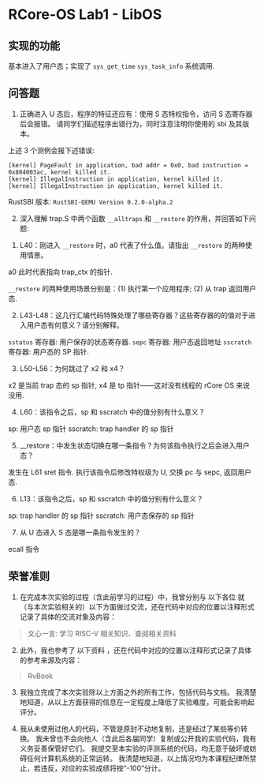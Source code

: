 # RCore-OS Lab1 - LibOS

## 实现的功能

基本进入了用户态；实现了 `sys_get_time` `sys_task_info` 系统调用.

## 问答题

1. 正确进入 U 态后，程序的特征还应有：使用 S 态特权指令，访问 S 态寄存器后会报错。 请同学们描述程序出错行为，同时注意注明你使用的 sbi 及其版本。

上述 3 个测例会报下述错误:

```log
[kernel] PageFault in application, bad addr = 0x0, bad instruction = 0x804003ac, kernel killed it.
[kernel] IllegalInstruction in application, kernel killed it.
[kernel] IllegalInstruction in application, kernel killed it.
```

RustSBI 版本: `RustSBI-QEMU Version 0.2.0-alpha.2`

2. 深入理解 trap.S 中两个函数 `__alltraps` 和 `__restore` 的作用，并回答如下问题:

1) L40：刚进入 `__restore` 时，a0 代表了什么值。请指出 `__restore` 的两种使用情景。

a0 此时代表指向 trap_ctx 的指针.

`__restore` 的两种使用场景分别是：(1) 执行第一个应用程序; (2) 从 trap 返回用户态.

2) L43-L48：这几行汇编代码特殊处理了哪些寄存器？这些寄存器的的值对于进入用户态有何意义？请分别解释。

`sstatus` 寄存器: 用户保存的状态寄存器.
`sepc` 寄存器: 用户态返回地址
`sscratch` 寄存器: 用户态的 SP 指针.

3) L50-L56：为何跳过了 x2 和 x4？

x2 是当前 trap 态的 sp 指针, x4 是 tp 指针——这对没有线程的 rCore OS 来说没用.

4) L60：该指令之后，sp 和 sscratch 中的值分别有什么意义？

sp: 用户态 sp 指针
sscratch: trap handler 的 sp 指针

5) __restore：中发生状态切换在哪一条指令？为何该指令执行之后会进入用户态？

发生在 L61 sret 指令. 执行该指令后修改特权级为 U, 交换 pc 与 sepc, 返回用户态.

6) L13：该指令之后，sp 和 sscratch 中的值分别有什么意义？

sp: trap handler 的 sp 指针
sscratch: 用户态保存的 sp 指针

7) 从 U 态进入 S 态是哪一条指令发生的？

ecall 指令

## 荣誉准则



1. 在完成本次实验的过程（含此前学习的过程）中，我曾分别与 以下各位 就（与本次实验相关的）以下方面做过交流，还在代码中对应的位置以注释形式记录了具体的交流对象及内容：

> 文心一言: 学习 RISC-V 相关知识、查阅相关资料

2. 此外，我也参考了 以下资料 ，还在代码中对应的位置以注释形式记录了具体的参考来源及内容：

> RvBook

3. 我独立完成了本次实验除以上方面之外的所有工作，包括代码与文档。 我清楚地知道，从以上方面获得的信息在一定程度上降低了实验难度，可能会影响起评分。

4. 我从未使用过他人的代码，不管是原封不动地复制，还是经过了某些等价转换。 我未曾也不会向他人（含此后各届同学）复制或公开我的实验代码，我有义务妥善保管好它们。 我提交至本实验的评测系统的代码，均无意于破坏或妨碍任何计算机系统的正常运转。 我清楚地知道，以上情况均为本课程纪律所禁止，若违反，对应的实验成绩将按“-100”分计。